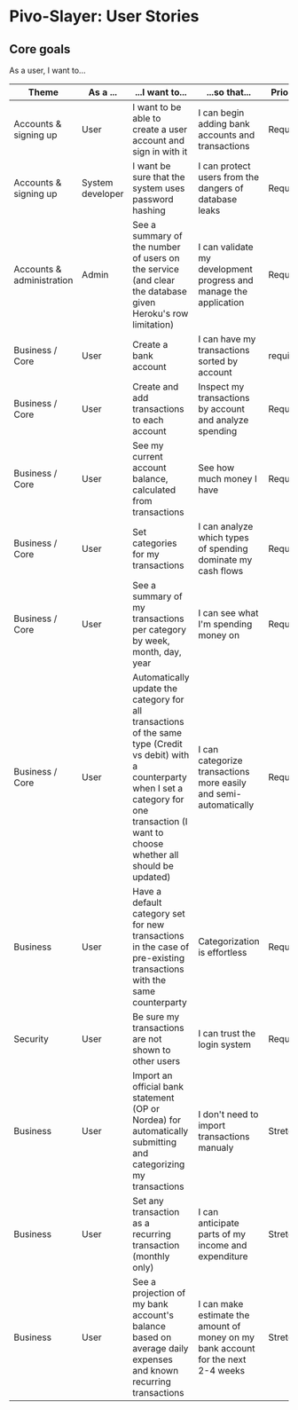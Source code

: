 # Pivo-Slayer: User Stories


## Core goals
As a user, I want to...

| Theme | As a ...| ...I want to... | ...so that...| Priority | Status |
|-|-|-|-|-|-|
| Accounts & signing up  | User | I want to be able to create a user account and sign in with it | I can begin adding bank accounts and transactions | Required | Done |
| Accounts & signing up  | System developer | I want be sure that the system uses password hashing | I can protect users from the dangers of database leaks | Required | To Do |
| Accounts & administration  | Admin | See a summary of the number of users on the service (and clear the database given Heroku's row limitation) | I can validate my development progress and manage the application | Required | To Do |
| Business / Core | User | Create a bank account | I can have my transactions sorted by account | required | Done |
| Business / Core | User | Create and add transactions to each account | Inspect my transactions by account and analyze spending | Required | Done |
| Business / Core | User | See my current account balance, calculated from transactions | See how much money I have | Required | Done |
| Business / Core | User | Set categories for my transactions | I can analyze which types of spending dominate my cash flows | Required | In Progess (category table created) |
| Business / Core | User | See a summary of my transactions per category by week, month, day, year | I can see what I'm spending money on | Required | In Progress |
| Business / Core | User | Automatically update the category for all transactions of the same type (Credit vs debit) with a counterparty when I set a category for one transaction (I want to choose whether all should be updated) | I can categorize transactions more easily and semi-automatically | Required | To Do |
| Business | User | Have a default category set for new transactions in the case of pre-existing transactions with the same counterparty | Categorization is effortless | Required | To Do|
| Security | User | Be sure my transactions are not shown to other users | I can trust the login system | Required | In Progress |
| Business| User | Import an official bank statement (OP or Nordea) for automatically submitting and categorizing my transactions | I don't need to import transactions manualy | Stretch | To Do |
| Business | User | Set any transaction as a recurring transaction (monthly only) | I can anticipate parts of my income and expenditure | Stretch | To Do |
| Business | User | See a projection of my bank account's balance based on average daily expenses and known recurring transactions | I can make estimate the amount of money on my bank account for the next 2-4 weeks | Stretch | To Do |